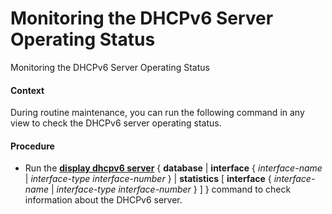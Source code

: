 Monitoring the DHCPv6 Server Operating Status
=============================================

Monitoring the DHCPv6 Server Operating Status

#### Context

During routine maintenance, you can run the following command in any view to check the DHCPv6 server operating status.


#### Procedure

* Run the [**display dhcpv6 server**](cmdqueryname=display+dhcpv6+server) { **database** | **interface** { *interface-name* | *interface-type* *interface-number* } | **statistics** [ **interface** { *interface-name* | *interface-type* *interface-number* } ] } command to check information about the DHCPv6 server.